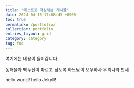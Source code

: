 ```yaml
---
title: "테스트로 작성해본 게시물"
date: 2024-04-15 17:08:45 +0900
toc: true
permalink: /portfolio/
collection: portfolio
entries_layout: grid
category: category
tag: foo
---
```

여기에는 내용이 들어갑니다

동해물과 백두산이 마르고 닳도록
하느님이 보우하사 우리나라 만세

hello world! hello Jekyll!